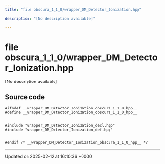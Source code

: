```yaml
---
title: "file obscura_1_1_0/wrapper_DM_Detector_Ionization.hpp"

description: "[No description available]"

---
```


# file obscura_1_1_0/wrapper_DM_Detector_Ionization.hpp

[No description available]




## Source code

```
#ifndef __wrapper_DM_Detector_Ionization_obscura_1_1_0_hpp__
#define __wrapper_DM_Detector_Ionization_obscura_1_1_0_hpp__


#include "wrapper_DM_Detector_Ionization_decl.hpp"
#include "wrapper_DM_Detector_Ionization_def.hpp"


#endif /* __wrapper_DM_Detector_Ionization_obscura_1_1_0_hpp__ */
```


-------------------------------

Updated on 2025-02-12 at 16:10:36 +0000
